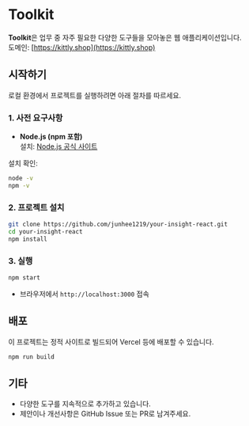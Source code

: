 # Toolkit

**Toolkit**은 업무 중 자주 필요한 다양한 도구들을 모아놓은 웹 애플리케이션입니다.  
도메인: [https://kittly.shop](https://kittly.shop)

## 시작하기

로컬 환경에서 프로젝트를 실행하려면 아래 절차를 따르세요.

### 1. 사전 요구사항

- **Node.js (npm 포함)**  
  설치: [Node.js 공식 사이트](https://nodejs.org/)

설치 확인:
```bash
node -v
npm -v
```

### 2. 프로젝트 설치

```bash
git clone https://github.com/junhee1219/your-insight-react.git
cd your-insight-react
npm install
```

### 3. 실행

```bash
npm start
```

- 브라우저에서 `http://localhost:3000` 접속

## 배포

이 프로젝트는 정적 사이트로 빌드되어 Vercel 등에 배포할 수 있습니다.

```bash
npm run build
```

## 기타

- 다양한 도구를 지속적으로 추가하고 있습니다.
- 제안이나 개선사항은 GitHub Issue 또는 PR로 남겨주세요.
